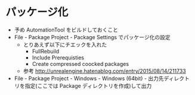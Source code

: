 ﻿# パッケージ化

* 予め AutomationTool をビルドしておくこと
* File - Package Project - Package Settings でパッケージ化の設定
  * とりあえず以下にチエックを入れた
    * FullRebuild
    * Include Prerequisties
    * Create compressed coocked packages
  * 参考 http://unrealengine.hatenablog.com/entry/2015/08/14/211733
* File - Package Project - Windows - Windows (64bit) - 出力先ディレクトリを指定(ここでは Package ディレクトリを作成)して出力